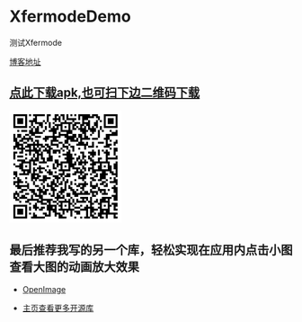 # XfermodeDemo
测试Xfermode

[博客地址](https://blog.csdn.net/u013077428/article/details/133815708)


## [点此下载apk,也可扫下边二维码下载](https://github.com/FlyJingFish/XfermodeDemo/blob/master/screenshot/qrcode.png)

<img src="/screenshot/qrcode.png" alt="show" width="200px" />


## 最后推荐我写的另一个库，轻松实现在应用内点击小图查看大图的动画放大效果

- [OpenImage](https://github.com/FlyJingFish/OpenImage)

- [主页查看更多开源库](https://github.com/FlyJingFish)